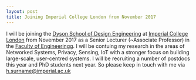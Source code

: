 ```yaml
---
layout: post
title: Joining Imperial College London from November 2017
---
```


I will be joining the [Dyson School of Design Engineering](http://www.imperial.ac.uk/design-engineering/) at [Imperial College London](http://www.imperial.ac.uk) from November 2017 as a Senior Lecturer (~Associate Professor) in the [Faculty of Engineeringg](http://www.imperial.ac.uk/engineering/). I will be contuing my research in the areas of Networked Systems, Privacy, Sensing, IoT with a stronger focus on building large-scale, user-centred systems. I will be recruiting a number of postdocs this year and PhD students next year. So please keep in touch with me via h.surname@imperial.ac.uk




